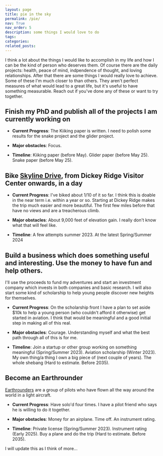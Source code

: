 ```yaml
---
layout: page
title: pie in the sky
permalink: /pie/
nav: True
nav_order: 5
description: some things I would love to do
tags: 
categories: 
related_posts: 
---
```


I think a lot about the things I would like to accomplish in my life and how I can be the kind
of person who deserves them. Of course there are the daily projects: health, peace of mind, indpendence of thought, 
and loving relationships. After that there are some 
things I would really love to achieve. Some of these I'm much closer to than others. They aren't 
perfect measures of what would lead to a great life, but it's useful to have something measurable. Reach out
if you've done any of these or want to try together.


## Finish my PhD and publish all of the projects I am currently working on

- **Current Progress**: The Kiiking paper is written. I need to polish some results for the snake project and the glider project.


- **Major obstacles**: Focus.


- **Timeline**: Kiiking paper (before May). Glider paper (before May 25). Snake paper (before May 25).

## Bike [Skyline Drive](https://www.nps.gov/shen/planyourvisit/driving-skyline-drive.htm), from Dickey Ridge Visitor Center onwards, in a day

- **Current Progress**: I've biked about 1/10 of it so far. I think this is doable in the near term i.e. within a year or so. Starting
at Dickey Ridge makes the trip much easier and more beautiful. The first few miles before that have no views and are a treacherous climb.

- **Major obstacles**: About 9,000 feet of elevation gain. I really don't know what that will feel like.


- **Timeline**: A few attempts summer 2023. At the latest Spring/Summer 2024


## Build a business which does something useful and interesting. Use the money to have fun and help others.
I'll use the proceeds to fund my adventures and start an investment company which invests 
in both companies and basic research. I will also start some kind of scholarship to help young people discover new heights for themselves.  

- **Current Progress**: On the scholarship front I have a plan to set aside $10k 
to help a young person (who couldn't afford it otherwise) get started in aviation. I think that would be 
meaningful and a good initial step in making all of this real. 


- **Major obstacles**: Courage. Understanding myself and what the best path through all of this is for me.


- **Timeline**: Join a startup or other group working on something meaningful (Spring/Summer 2023). Aviation scholarship (Winter 2023). My own thing/a thing I own a big piece of (next couple of years). The whole shebang (Hard to estimate. Before 2035).

## Become an Earthrounder
[Earthrounders](https://www.earthrounders.com/index.php) are a group of pilots who have flown all the way around the 
world in a light aircraft.

- **Current Progress**: Have solo'd four times. I have a pilot friend who says he is willing to do it together.


- **Major obstacles**: Money for an airplane. Time off. An instrument rating.


- **Timeline**: Private license (Spring/Summer 2023). Instrument rating (Early 2025). Buy a plane and do the trip (Hard to estimate. Before 2035).

I will update this as I think of more...
